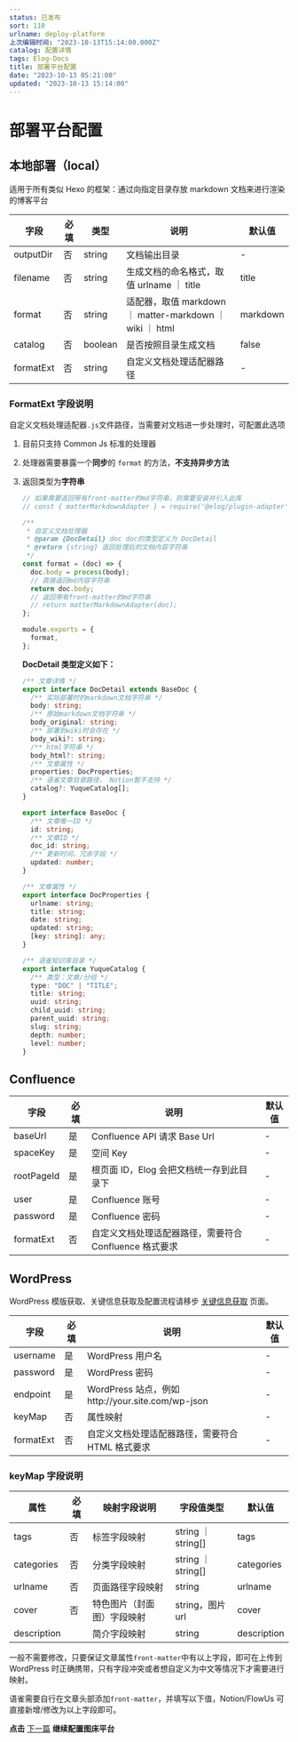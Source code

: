 ```yaml
---
status: 已发布
sort: 110
urlname: deploy-platform
上次编辑时间: "2023-10-13T15:14:00.000Z"
catalog: 配置详情
tags: Elog-Docs
title: 部署平台配置
date: "2023-10-13 05:21:00"
updated: "2023-10-13 15:14:00"
---
```


# 部署平台配置

## 本地部署（local）

适用于所有类似 Hexo 的框架：通过向指定目录存放 markdown 文档来进行渲染的博客平台

| 字段      | 必填 | 类型    | 说明                                                     | 默认值   |
| --------- | ---- | ------- | -------------------------------------------------------- | -------- |
| outputDir | 否   | string  | 文档输出目录                                             | -        |
| filename  | 否   | string  | 生成文档的命名格式，取值 urlname ｜ title                | title    |
| format    | 否   | string  | 适配器，取值 markdown ｜ matter-markdown ｜ wiki ｜ html | markdown |
| catalog   | 否   | boolean | 是否按照目录生成文档                                     | false    |
| formatExt | 否   | string  | 自定义文档处理适配器路径                                 | -        |

### FormatExt 字段说明

自定义文档处理适配器`.js`文件路径，当需要对文档进一步处理时，可配置此选项

1. 目前只支持 Common Js 标准的处理器
2. 处理器需要暴露一个**同步**的 `format` 的方法，**不支持异步方法**
3. 返回类型为**字符串**

   ```javascript
   // 如果需要返回带有front-matter的md字符串，则需要安装并引入此库
   // const { matterMarkdownAdapter } = require('@elog/plugin-adapter')

   /**
    * 自定义文档处理器
    * @param {DocDetail} doc doc的类型定义为 DocDetail
    * @return {string} 返回处理后的文档内容字符串
    */
   const format = (doc) => {
     doc.body = process(body);
     // 直接返回md内容字符串
     return doc.body;
     // 返回带有front-matter的md字符串
     // return matterMarkdownAdapter(doc);
   };

   module.exports = {
     format,
   };
   ```

   **DocDetail 类型定义如下：**

   ```typescript
   /** 文章详情 */
   export interface DocDetail extends BaseDoc {
     /** 实际部署时的markdown文档字符串 */
     body: string;
     /** 原始markdown文档字符串 */
     body_original: string;
     /** 部署到wiki时会存在 */
     body_wiki?: string;
     /** html字符串 */
     body_html?: string;
     /** 文章属性 */
     properties: DocProperties;
     /** 语雀文章目录路径， Notion暂不支持 */
     catalog?: YuqueCatalog[];
   }

   export interface BaseDoc {
     /** 文章唯一ID */
     id: string;
     /** 文章ID */
     doc_id: string;
     /** 更新时间，冗余字段 */
     updated: number;
   }

   /** 文章属性 */
   export interface DocProperties {
     urlname: string;
     title: string;
     date: string;
     updated: string;
     [key: string]: any;
   }

   /** 语雀知识库目录 */
   export interface YuqueCatalog {
     /** 类型：文章/分组 */
     type: "DOC" | "TITLE";
     title: string;
     uuid: string;
     child_uuid: string;
     parent_uuid: string;
     slug: string;
     depth: number;
     level: number;
   }
   ```

## Confluence

| 字段       | 必填 | 说明                                                   | 默认值 |
| ---------- | ---- | ------------------------------------------------------ | ------ |
| baseUrl    | 是   | Confluence API 请求 Base Url                           | -      |
| spaceKey   | 是   | 空间 Key                                               | -      |
| rootPageId | 是   | 根页面 ID，Elog 会把文档统一存到此目录下               | -      |
| user       | 是   | Confluence 账号                                        | -      |
| password   | 是   | Confluence 密码                                        | -      |
| formatExt  | 否   | 自定义文档处理适配器路径，需要符合 Confluence 格式要求 | -      |

## WordPress

WordPress 模版获取、关键信息获取及配置流程请移步 [关键信息获取](/notion/gvnxobqogetukays#wordpres) 页面。

| 字段      | 必填 | 说明                                             | 默认值 |
| --------- | ---- | ------------------------------------------------ | ------ |
| username  | 是   | WordPress 用户名                                 | -      |
| password  | 是   | WordPress 密码                                   | -      |
| endpoint  | 是   | WordPress 站点，例如http://your.site.com/wp-json | -      |
| keyMap    | 否   | 属性映射                                         | -      |
| formatExt | 否   | 自定义文档处理适配器路径，需要符合 HTML 格式要求 | -      |

### keyMap 字段说明

| 属性        | 必填 | 映射字段说明               | 字段值类型         | 默认值      |
| ----------- | ---- | -------------------------- | ------------------ | ----------- |
| tags        | 否   | 标签字段映射               | string ｜ string[] | tags        |
| categories  | 否   | 分类字段映射               | string ｜ string[] | categories  |
| urlname     | 否   | 页面路径字段映射           | string             | urlname     |
| cover       | 否   | 特色图片（封面图）字段映射 | string，图片 url   | cover       |
| description |      | 简介字段映射               | string             | description |

一般不需要修改，只要保证文章属性`front-matter`中有以上字段，即可在上传到 WordPress 时正确携带，只有字段冲突或者想自定义为中文等情况下才需要进行映射。

语雀需要自行在文章头部添加`front-matter`，并填写以下值，Notion/FlowUs 可直接新增/修改为以上字段即可。

**点击** [下一篇](/notion/image-platform) **继续配置图床平台**
